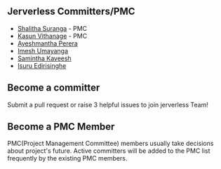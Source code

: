 ## Jerverless Committers/PMC

- [Shalitha Suranga](https://github.com/shalithasuranga) - PMC
- [Kasun Vithanage](https://github.com/kasvith) - PMC
- [Ayeshmantha Perera](https://github.com/Akayeshmantha)
- [Imesh Umayanga](https://github.com/imesh94)
- [Samintha Kaveesh](https://github.com/skaveesh)
- [Isuru Edirisinghe](https://github.com/isuru117)

## Become a committer 

Submit a pull request or raise 3 helpful issues to join jerverless Team!

## Become a PMC Member

PMC(Project Management Committee) members usually take decisions about project's future. Active committers will be added to the PMC list frequently by the existing PMC members.
